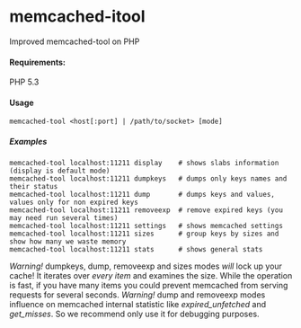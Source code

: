 memcached-itool
===============

Improved memcached-tool on PHP

#### Requirements:
PHP 5.3

#### Usage
    memcached-tool <host[:port] | /path/to/socket> [mode]

##### Examples
    memcached-tool localhost:11211 display    # shows slabs information (display is default mode)
    memcached-tool localhost:11211 dumpkeys   # dumps only keys names and their status
    memcached-tool localhost:11211 dump       # dumps keys and values, values only for non expired keys
    memcached-tool localhost:11211 removeexp  # remove expired keys (you may need run several times)
    memcached-tool localhost:11211 settings   # shows memcached settings
    memcached-tool localhost:11211 sizes      # group keys by sizes and show how many we waste memory
    memcached-tool localhost:11211 stats      # shows general stats

*Warning!* dumpkeys, dump, removeexp and sizes modes *will* lock up your cache! It iterates over *every item* and examines the size. 
While the operation is fast, if you have many items you could prevent memcached from serving requests for several seconds.
*Warning!* dump and removeexp modes influence on memcached internal statistic like *expired_unfetched* and *get_misses*. So we recommend only use it for debugging purposes.